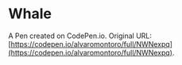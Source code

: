 # Whale

A Pen created on CodePen.io. Original URL: [https://codepen.io/alvaromontoro/full/NWNexpq](https://codepen.io/alvaromontoro/full/NWNexpq).

